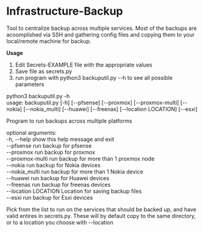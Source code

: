 # Infrastructure-Backup

Tool to centralize backup across multiple services. Most of the backups are acoomplished via SSH and gathering config files and copying them to your local/remote machine for backup. 

**Usage**

1.  Edit Secrets-EXAMPLE file with the appropriate values  
2.  Save file as secrets.py  
3.  run program with python3 backuputil.py --h to see all possible parameters  

python3 backuputil.py -h  
usage: backuputil.py [-h] [--pfsense] [--proxmox] [--proxmox-multi] [--nokia] [--nokia_multi] [--huawei] [--freenas] [--location LOCATION] [--esxi]  

Program to run backups across multiple platforms  

optional arguments:  
  -h, --help           show this help message and exit  
  --pfsense            run backup for pfsense  
  --proxmox            run backup for proxmox  
  --proxmox-multi      run backup for more than 1 proxmox node  
  --nokia              run backup for Nokia devices  
  --nokia_multi        run backup for more than 1 Nokia device  
  --huawei             run backup for Huawei devices  
  --freenas            run backup for freenas devices  
  --location LOCATION  Location for saving backup files  
  --esxi               run backup for Esxi devices  

  Pick from the list to run on the services that should be backed up, and have valid entires in secrets.py. These will by default copy to the same directory, or to a location you choose with --location
